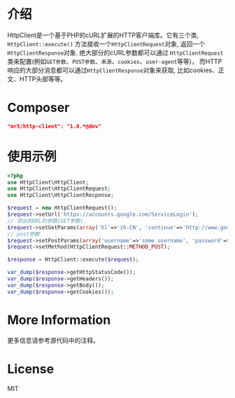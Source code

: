 # 介绍

HttpClient是一个基于PHP的cURL扩展的HTTP客户端库。它有三个类, `HttpClient::execute()`
 方法接收一个`HttpClientRequest`对象, 返回一个`HttpClientResponse`对象. 绝大部分的cURL参数都可以通过
 `HttpClientRequest` 类来配置(例如`GET参数`、`POST参数`、`来源`、`cookies`、`user-agent`等等)，
  而HTTP响应的大部分消息都可以通过`HttpClientResponse`对象来获取, 比如cookies、正文、HTTP头部等等。

# Composer
```json
"mr5/http-client": "1.0.*@dev"
```
# 使用示例

``` php
<?php
use HttpClient\HttpClient;
use HttpClient\HttpClientRequest;
use HttpClient\HttpClientResponse;

$request = new HttpClientRequest();
$request->setUrl('https://accounts.google.com/ServiceLogin');
// 添加到URL的参数(GET参数).
$request->setGetParams(array('hl'=>'zh-CN', 'continue'=>'http://www.google.com.hk'));
// post参数
$request->setPostParams(array('username'=>'some username', 'password'=>'mypassword'));
$request->setMethod(HttpClientRequest::METHOD_POST);

$response = HttpClient::execute($request);

var_dump($response->getHttpStatusCode());
var_dump($response->getHeaders());
var_dump($response->getBody());
var_dump($response->getCookies());
```

# More Information

更多信息请参考源代码中的注释。

# License
MIT

